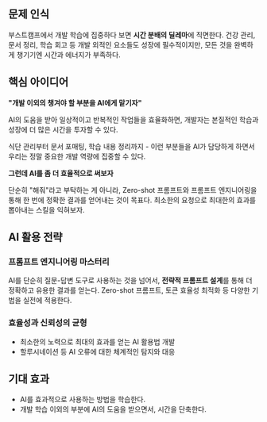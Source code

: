 ## 문제 인식

부스트캠프에서 개발 학습에 집중하다 보면 **시간 분배의 딜레마**에 직면한다. 건강 관리, 문서 정리, 학습 회고 등 개발 외적인 요소들도 성장에 필수적이지만, 모든 것을 완벽하게 챙기기엔 시간과 에너지가 부족하다.

## 핵심 아이디어

**"개발 이외의 챙겨야 할 부분을 AI에게 맡기자"**

AI의 도움을 받아 일상적이고 반복적인 작업들을 효율화하면, 개발자는 본질적인 학습과 성장에 더 많은 시간을 투자할 수 있다.

식단 관리부터 문서 포매팅, 학습 내용 정리까지 - 이런 부분들을 AI가 담당하게 하면서 우리는 정말 중요한 개발 역량에 집중할 수 있다.

**그런데 AI를 좀 더 효율적으로 써보자**

단순히 "해줘"라고 부탁하는 게 아니라, Zero-shot 프롬프트와 프롬프트 엔지니어링을 통해 한 번에 정확한 결과를 얻어내는 것이 목표다. 최소한의 요청으로 최대한의 효과를 뽑아내는 스킬을 익혀보자.

## AI 활용 전략

### 프롬프트 엔지니어링 마스터리
AI를 단순히 질문-답변 도구로 사용하는 것을 넘어서, **전략적 프롬프트 설계**를 통해 더 정확하고 유용한 결과를 얻는다. Zero-shot 프롬프트, 토큰 효율성 최적화 등 다양한 기법을 실전에 적용한다.

### 효율성과 신뢰성의 균형
- 최소한의 노력으로 최대의 효과를 얻는 AI 활용법 개발
- 할루시네이션 등 AI 오류에 대한 체계적인 탐지와 대응

## 기대 효과
- AI를 효과적으로 사용하는 방법을 학습한다.
- 개발 학습 이외의 부분에 AI의 도움을 받으면서, 시간을 단축한다.
